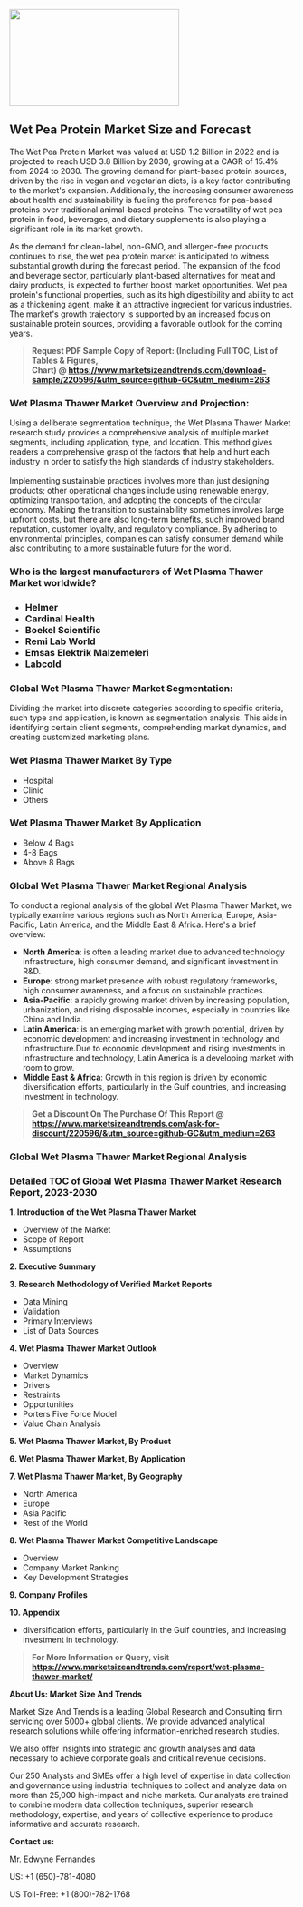 <p><img class="alignnone size-medium wp-image-20088" src="https://ffe5etoiles.com/wp-content/uploads/2024/12/MST1-300x171.png" alt="" width="300" height="171" /></p><h2>Wet Pea Protein Market Size and Forecast</h2><p>The Wet Pea Protein Market was valued at USD 1.2 Billion in 2022 and is projected to reach USD 3.8 Billion by 2030, growing at a CAGR of 15.4% from 2024 to 2030. The growing demand for plant-based protein sources, driven by the rise in vegan and vegetarian diets, is a key factor contributing to the market's expansion. Additionally, the increasing consumer awareness about health and sustainability is fueling the preference for pea-based proteins over traditional animal-based proteins. The versatility of wet pea protein in food, beverages, and dietary supplements is also playing a significant role in its market growth.</p><p>As the demand for clean-label, non-GMO, and allergen-free products continues to rise, the wet pea protein market is anticipated to witness substantial growth during the forecast period. The expansion of the food and beverage sector, particularly plant-based alternatives for meat and dairy products, is expected to further boost market opportunities. Wet pea protein's functional properties, such as its high digestibility and ability to act as a thickening agent, make it an attractive ingredient for various industries. The market's growth trajectory is supported by an increased focus on sustainable protein sources, providing a favorable outlook for the coming years.</p></p><blockquote id="" class=""><strong>Request PDF Sample Copy of Report: (Including Full TOC, List of Tables &amp; Figures, Chart)&nbsp;@&nbsp;<strong><a href="https://www.marketsizeandtrends.com/download-sample/220596/&utm_source=github-GC&utm_medium=263" target="_blank">https://www.marketsizeandtrends.com/download-sample/220596/&utm_source=github-GC&utm_medium=263</a></strong></strong></blockquote><h3 id="" class="">Wet Plasma Thawer Market&nbsp;Overview and Projection:</h3><p id="" class="">Using a deliberate segmentation technique, the Wet Plasma Thawer Market research study provides a comprehensive analysis of multiple market segments, including application, type, and location. This method gives readers a comprehensive grasp of the factors that help and hurt each industry in order to satisfy the high standards of industry stakeholders. <br /> <br />Implementing sustainable practices involves more than just designing products; other operational changes include using renewable energy, optimizing transportation, and adopting the concepts of the circular economy. Making the transition to sustainability sometimes involves large upfront costs, but there are also long-term benefits, such improved brand reputation, customer loyalty, and regulatory compliance. By adhering to environmental principles, companies can satisfy consumer demand while also contributing to a more sustainable future for the world.</p><h3 id="" class="">Who is the largest manufacturers of&nbsp;Wet Plasma Thawer Market worldwide?</h3><h3 class=""><p><ul><li>Helmer </li><li> Cardinal Health </li><li> Boekel Scientific </li><li> Remi Lab World </li><li> Emsas Elektrik Malzemeleri </li><li> Labcold</li></ul></p></h3><h3 id="" class="">Global&nbsp;Wet Plasma Thawer Market Segmentation:</h3><p id="" class="">Dividing the market into discrete categories according to specific criteria, such type and application, is known as segmentation analysis. This aids in identifying certain client segments, comprehending market dynamics, and creating customized marketing plans.</p><h3 id="" class="">Wet Plasma Thawer Market&nbsp;By Type</h3><p><p><ul><li>Hospital</li><li> Clinic</li><li> Others</p></li></ul></p></p><h3 id="" class="">Wet Plasma Thawer Market&nbsp;By Application</h3><p class=""><p><ul><li>Below 4 Bags</li><li> 4-8 Bags</li><li> Above 8 Bags</li></ul></p></p><h3 id="" class="">Global Wet Plasma Thawer Market Regional Analysis</h3><p id="" class="">To conduct a regional analysis of the global Wet Plasma Thawer Market, we typically examine various regions such as North America, Europe, Asia-Pacific, Latin America, and the Middle East &amp; Africa. Here's a brief overview:</p><ul><li><strong>North America</strong>: is often a leading market due to advanced technology infrastructure, high consumer demand, and significant investment in R&amp;D.</li><li><strong>Europe</strong>: strong market presence with robust regulatory frameworks, high consumer awareness, and a focus on sustainable practices.</li><li><strong>Asia-Pacific</strong>: a rapidly growing market driven by increasing population, urbanization, and rising disposable incomes, especially in countries like China and India.</li><li><strong>Latin America</strong>: is an emerging market with growth potential, driven by economic development and increasing investment in technology and infrastructure.Due to economic development and rising investments in infrastructure and technology, Latin America is a developing market with room to grow.</li><li><strong>Middle East &amp; Africa</strong>: Growth in this region is driven by economic diversification efforts, particularly in the Gulf countries, and increasing investment in technology.</li></ul><blockquote id="" class=""><strong>Get a Discount On The Purchase Of This Report @ <strong><a href="https://www.marketsizeandtrends.com/ask-for-discount/220596/&utm_source=github-GC&utm_medium=263" target="_blank">https://www.marketsizeandtrends.com/ask-for-discount/220596/&utm_source=github-GC&utm_medium=263</a></strong></strong></blockquote><h3 id="" class="">Global Wet Plasma Thawer Market Regional Analysis</h3><h3 id="" class="">Detailed TOC of Global Wet Plasma Thawer Market Research Report, 2023-2030</h3><p id="" class=""><strong>1. Introduction of the Wet Plasma Thawer Market</strong></p><ul><li>Overview of the Market</li><li>Scope of Report</li><li>Assumptions</li></ul><p id="" class=""><strong>2. Executive Summary</strong></p><p id="" class=""><strong>3. Research Methodology of Verified Market Reports</strong></p><ul><li>Data Mining</li><li>Validation</li><li>Primary Interviews</li><li>List of Data Sources</li></ul><p id="" class=""><strong>4. Wet Plasma Thawer Market Outlook</strong></p><ul><li>Overview</li><li>Market Dynamics</li><li>Drivers</li><li>Restraints</li><li>Opportunities</li><li>Porters Five Force Model</li><li>Value Chain Analysis</li></ul><p id="" class=""><strong>5. Wet Plasma Thawer Market, By Product</strong></p><p id="" class=""><strong>6. Wet Plasma Thawer Market, By Application</strong></p><p id="" class=""><strong>7. Wet Plasma Thawer Market, By Geography</strong></p><ul><li>North America</li><li>Europe</li><li>Asia Pacific</li><li>Rest of the World</li></ul><p id="" class=""><strong>8. Wet Plasma Thawer Market Competitive Landscape</strong></p><ul><li>Overview</li><li>Company Market Ranking</li><li>Key Development Strategies</li></ul><p id="" class=""><strong>9. Company Profiles</strong></p><p id="" class=""><strong>10. Appendix</strong></p><ul><li>diversification efforts, particularly in the Gulf countries, and increasing investment in technology.</li></ul><blockquote id="" class=""><strong>For More Information or Query, visit <strong><strong><a href="https://www.marketsizeandtrends.com/report/wet-plasma-thawer-market/" target="_blank">https://www.marketsizeandtrends.com/report/wet-plasma-thawer-market/</a></strong></strong></strong></blockquote><p id="" class=""><strong>About Us: Market Size And Trends</strong></p><p id="" class="">Market Size And Trends is a leading Global Research and Consulting firm servicing over 5000+ global clients. We provide advanced analytical research solutions while offering information-enriched research studies.</p><p id="" class="">We also offer insights into strategic and growth analyses and data necessary to achieve corporate goals and critical revenue decisions.</p><p id="" class="">Our 250 Analysts and SMEs offer a high level of expertise in data collection and governance using industrial techniques to collect and analyze data on more than 25,000 high-impact and niche markets. Our analysts are trained to combine modern data collection techniques, superior research methodology, expertise, and years of collective experience to produce informative and accurate research.</p><p id="" class=""><strong>Contact us:</strong></p><p id="" class="">Mr. Edwyne Fernandes</p><p id="" class="">US: +1 (650)-781-4080</p><p id="" class="">US Toll-Free: +1 (800)-782-1768</p>
